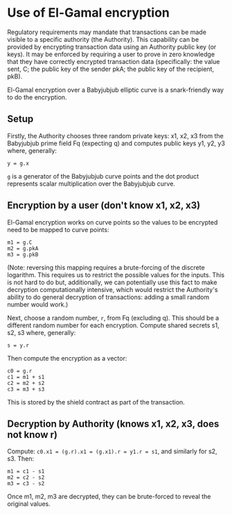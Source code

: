 # Use of El-Gamal encryption

Regulatory requirements may mandate that transactions can be made visible to a specific authority
(the Authority). This capability can be provided by encrypting transaction data using an Authority
public key (or keys). It may be enforced by requiring a user to prove in zero knowledge that they
have correctly encrypted transaction data (specifically: the value sent, C; the public key of the
sender pkA; the public key of the recipient, pkB).

El-Gamal encryption over a Babyjubjub elliptic curve is a snark-friendly way to do the encryption.

## Setup

Firstly, the Authority chooses three random private keys: x1, x2, x3 from the Babyjubjub prime field
Fq (expecting q) and computes public keys y1, y2, y3 where, generally:

```
y = g.x
```

`g` is a generator of the Babyjubjub curve points and the dot product represents scalar
multiplication over the Babyjubjub curve.

## Encryption by a user (don't know x1, x2, x3)

El-Gamal encryption works on curve points so the values to be encrypted need to be mapped to curve
points:

```
m1 = g.C
m2 = g.pkA
m3 = g.pkB
```

(Note: reversing this mapping requires a brute-forcing of the discrete logarithm. This requires us
to restrict the possible values for the inputs. This is not hard to do but, additionally, we can
potentially use this fact to make decryption computationally intensive, which would restrict the
Authority's ability to do general decryption of transactions: adding a small random number would
work.)

Next, choose a random number, `r`, from Fq (excluding q). This should be a different random number
for each encryption. Compute shared secrets s1, s2, s3 where, generally:

```
s = y.r
```

Then compute the encryption as a vector:

```
c0 = g.r
c1 = m1 + s1
c2 = m2 + s2
c3 = m3 + s3
```

This is stored by the shield contract as part of the transaction.

## Decryption by Authority (knows x1, x2, x3, does not know r)

Compute: `c0.x1 = (g.r).x1 = (g.x1).r = y1.r = s1`, and similarly for s2, s3. Then:

```
m1 = c1 - s1
m2 = c2 - s2
m3 = c3 - s2
```

Once m1, m2, m3 are decrypted, they can be brute-forced to reveal the original values.
